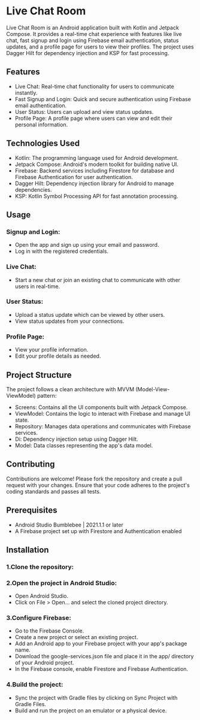 # Live Chat Room


Live Chat Room is an Android application built with Kotlin and Jetpack Compose. It provides a real-time chat experience with features like live chat, fast signup and login using Firebase email authentication, status updates, and a profile page for users to view their profiles. The project uses Dagger Hilt for dependency injection and KSP for fast processing.

## Features
- Live Chat: Real-time chat functionality for users to communicate instantly.
- Fast Signup and Login: Quick and secure authentication using Firebase email authentication.
- User Status: Users can upload and view status updates.
- Profile Page: A profile page where users can view and edit their personal information.
## Technologies Used
- Kotlin: The programming language used for Android development.
- Jetpack Compose: Android's modern toolkit for building native UI.
- Firebase: Backend services including Firestore for database and Firebase Authentication for user authentication.
- Dagger Hilt: Dependency injection library for Android to manage dependencies.
- KSP: Kotlin Symbol Processing API for fast annotation processing.

## Usage
### Signup and Login:
- Open the app and sign up using your email and password.
- Log in with the registered credentials.
### Live Chat:
- Start a new chat or join an existing chat to communicate with other users in real-time.
### User Status:
- Upload a status update which can be viewed by other users.
- View status updates from your connections.
### Profile Page:

- View your profile information.
- Edit your profile details as needed.

## Project Structure
The project follows a clean architecture with MVVM (Model-View-ViewModel) pattern:

- Screens: Contains all the UI components built with Jetpack Compose.
- ViewModel: Contains the logic to interact with Firebase and manage UI state.
- Repository: Manages data operations and communicates with Firebase services.
- Di: Dependency injection setup using Dagger Hilt.
- Model: Data classes representing the app's data model.

## Contributing
Contributions are welcome! Please fork the repository and create a pull request with your changes. Ensure that your code adheres to the project's coding standards and passes all tests.

## Prerequisites
- Android Studio Bumblebee | 2021.1.1 or later
- A Firebase project set up with Firestore and Authentication enabled
## Installation
### 1.Clone the repository:
### 2.Open the project in Android Studio:

- Open Android Studio.
- Click on File > Open... and select the cloned project directory.
### 3.Configure Firebase:

- Go to the Firebase Console.
- Create a new project or select an existing project.
- Add an Android app to your Firebase project with your app's package name.
- Download the google-services.json file and place it in the app/ directory of your Android project.
- In the Firebase console, enable Firestore and Firebase Authentication.
### 4.Build the project:

- Sync the project with Gradle files by clicking on Sync Project with Gradle Files.
- Build and run the project on an emulator or a physical device.

